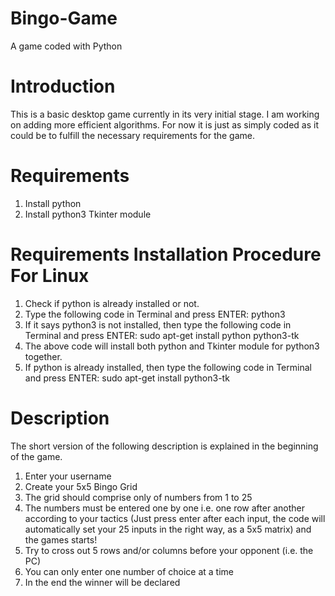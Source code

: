 # Bingo-Game
A  game coded with Python

# Introduction
This is a basic desktop game currently in its very initial stage. I am working on adding more efficient algorithms. For now it is just as simply coded as it could be to fulfill the necessary requirements for the game.

# Requirements
  1. Install python
  2. Install python3 Tkinter module
  
# Requirements Installation Procedure For Linux
1. Check if python is already installed or not.
2. Type the following code in Terminal and press ENTER: 
    python3
3. If it says python3 is not installed, then type the following code in Terminal and press ENTER:
    sudo apt-get install python python3-tk
4. The above code will install both python and Tkinter module for python3 together.
5. If python is already installed, then type the following code in Terminal and press ENTER:
    sudo apt-get install python3-tk
  
# Description
The short version of the following description is explained in the beginning of the game.
1. Enter your username
2. Create your 5x5 Bingo Grid
3. The grid should comprise only of numbers from 1 to 25
4. The numbers must be entered one by one i.e. one row after another according to your tactics (Just press enter after each input, the code will automatically set your 25 inputs in the right way, as a 5x5 matrix) and the games starts!
5. Try to cross out 5 rows and/or columns before your opponent (i.e. the PC)
6. You can only enter one number of choice at a time
7. In the end the winner will be declared
